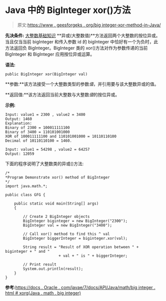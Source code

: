 # Java 中的 BigInteger xor()方法

> 原文:[https://www . geesforgeks . org/big integer-xor-method-in-Java/](https://www.geeksforgeeks.org/biginteger-xor-method-in-java/)

**先决条件:** [大整数基础知识](https://www.geeksforgeeks.org/biginteger-class-in-java/)
**异或(大整数值)**方法返回两个大整数的按位异或。当且仅当当前 bigInteger 和传入参数 id 的 bigInteger 中恰好有一个为负时，此方法返回负 BigInteger。BigInteger 类的 xor()方法对作为参数传递的当前 BigInteger 和 BigInteger 应用按位异或运算。

**语法:**

```
public BigInteger xor(BigInteger val)
```

**参数:**该方法接受一个大整数类型的参数*值*，并引用要与该大整数异或的值。

**返回值:**该方法返回当前大整数与大整数*值*的按位异或。

**示例:**

```
Input: value1 = 2300 , value2 = 3400
Output: 1460
Explanation:
Binary of 2300 = 100011111100
Binary of 3400 = 110101001000
XOR of 100011111100 and 110101001000 = 10110110100
Decimal of 10110110100 = 1460.

Input: value1 = 54298 , value2 = 64257
Output: 12059

```

下面的程序说明了大整数类的异或()方法:

```
/*
*Program Demonstrate xor() method of BigInteger 
*/
import java.math.*;

public class GFG {

    public static void main(String[] args)
    {

        // Create 2 BigInteger objects
        BigInteger biginteger = new BigInteger("2300");
        BigInteger val = new BigInteger("3400");

        // Call xor() method to find this ^ val
        BigInteger biggerInteger = biginteger.xor(val);

        String result = "Result of XOR operation between " + biginteger + " and "
                        + val + " is " + biggerInteger;

        // Print result
        System.out.println(result);
    }
}
```

**参考:**[https://docs . Oracle . com/javae/7/docs/API/Java/math/big integer . html # xorg(Java . math . big integer)](https://docs.oracle.com/javase/7/docs/api/java/math/BigInteger.html#xor(java.math.BigInteger))